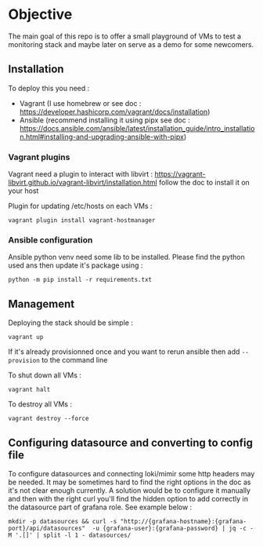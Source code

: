 # Objective

The main goal of this repo is to offer a small playground of VMs to test a monitoring stack and maybe later on serve as a demo for some newcomers.

## Installation

To deploy this you need :
- Vagrant (I use homebrew or see doc : https://developer.hashicorp.com/vagrant/docs/installation)
- Ansible (recommend installing it using pipx see doc : https://docs.ansible.com/ansible/latest/installation_guide/intro_installation.html#installing-and-upgrading-ansible-with-pipx)

### Vagrant plugins
Vagrant need a plugin to interact with libvirt : https://vagrant-libvirt.github.io/vagrant-libvirt/installation.html follow the doc to install it on your host

Plugin for updating /etc/hosts on each VMs :
```
vagrant plugin install vagrant-hostmanager
```

### Ansible configuration

Ansible python venv need some lib to be installed. Please find the python used ans then update it's package using :
```
python -m pip install -r requirements.txt
```

## Management

Deploying the stack should be simple :
```
vagrant up
```

If it's already provisionned once and you want to rerun ansible then add `--provision` to the command line

To shut down all VMs :
```
vagrant halt
```

To destroy all VMs :
```
vagrant destroy --force
```

## Configuring datasource and converting to config file

To configure datasources and connecting loki/mimir some http headers may be needed. It may be sometimes hard to find the right options in the doc as it's not clear enough currently. A solution would be to configure it manually and then with the right curl you'll find the hidden option to add correctly in the datasource part of grafana role. See example below :

`mkdir -p datasources && curl -s "http://{grafana-hostname}:{grafana-port}/api/datasources"  -u {grafana-user}:{grafana-password} | jq -c -M '.[]' | split -l 1 - datasources/`
